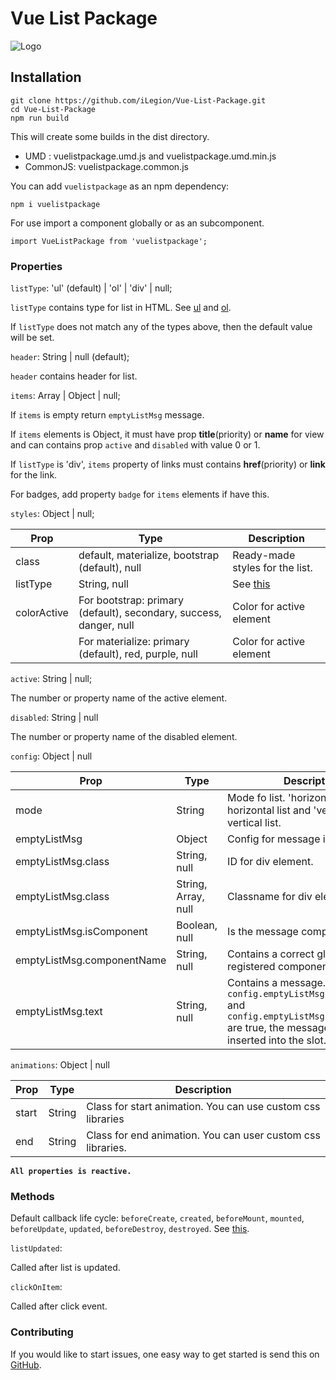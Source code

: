 # Vue List Package

![Logo](https://i.ibb.co/Khdzp57/Vue-List-Package-Logo.png)

## Installation

    git clone https://github.com/iLegion/Vue-List-Package.git 
    cd Vue-List-Package
    npm run build

This will create some builds in the dist directory.
- UMD : vuelistpackage.umd.js and vuelistpackage.umd.min.js
- CommonJS: vuelistpackage.common.js

You can add `vuelistpackage` as an npm dependency:
    
    npm i vuelistpackage
    
For use import a component globally or as an subcomponent.

    import VueListPackage from 'vuelistpackage';

### Properties

`listType`: 'ul' (default) | 'ol' | 'div' | null;

`listType` contains type for list in HTML.
See [ul](https://developer.mozilla.org/en-US/docs/Web/HTML/Element/ul) and 
[ol](ttps://developer.mozilla.org/en-US/docs/Web/HTML/Element/ol).

If `listType` does not match any of the types above, then the default value will be set.

`header`: String | null (default);

`header` contains header for list.

`items`: Array | Object | null;

If `items` is empty return `emptyListMsg` message.

If `items` elements is Object, it must have prop **title**(priority) or **name** for view and can contains prop `active` and `disabled` with value 0 or 1.

If `listType` is 'div', `items` property of links must contains **href**(priority) or **link** for the link.

For badges, add property `badge` for `items` elements if have this.

`styles`: Object | null;

| Prop | Type | Description |
| ---- | ---- | ----------- |
| class | default, materialize, bootstrap (default), null | Ready-made styles for the list. |
| listType | String, null | See [this](https://developer.mozilla.org/en-US/docs/Web/CSS/list-style-type) |
| colorActive | For bootstrap: primary (default), secondary, success, danger, null | Color for active element |
| | For materialize: primary (default), red, purple, null | Color for active element |
   
`active`: String | null;

The number or property name of the active element.
   
`disabled`: String | null

The number or property name of the disabled element. 

`config`: Object | null

| Prop | Type | Description |
| ---- | ---- | ----------- |
| mode | String | Mode fo list. 'horizontal' for horizontal list and 'vertical' for vertical list. | 
| emptyListMsg | Object | Config for message if list is empty. |
| emptyListMsg.class | String, null | ID for div element. |
| emptyListMsg.class | String, Array, null | Classname for div element. |
| emptyListMsg.isComponent | Boolean, null | Is the message component. |
| emptyListMsg.componentName | String, null | Contains a correct globally registered component name. |
| emptyListMsg.text | String, null | Contains a message. If `config.emptyListMsg.isComponent` and `config.emptyListMsg.componentName` are true, the message will be inserted into the slot. |

`animations`: Object | null

| Prop | Type | Description |
| ---- | ---- | ----------- |
| start | String | Class for start animation. You can use custom css libraries |
| end | String | Class for end animation. You can user custom css libraries. |

**`All properties is reactive.`**

### Methods

Default callback life cycle: `beforeCreate`, `created`, `beforeMount`, `mounted`, `beforeUpdate`, `updated`, `beforeDestroy`, `destroyed`. See [this](https://vuejs.org/v2/guide/instance.html).

`listUpdated`:

Called after list is updated.

`clickOnItem`:

Called after click event.


### Contributing

If you would like to start issues, one easy way to get started is send this on [GitHub](https://github.com/iLegion/Vue-List-Package/issues).